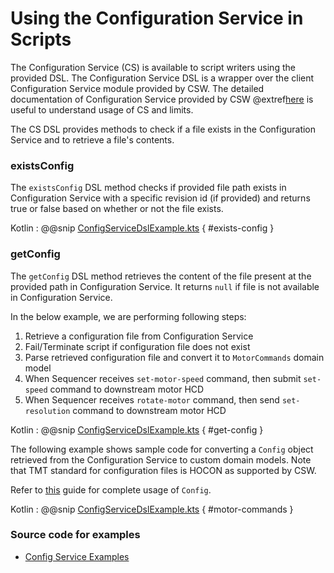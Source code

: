# Using the Configuration Service in Scripts

The Configuration Service (CS) is available to script writers using the provided DSL. 
The Configuration Service DSL is a wrapper over the client Configuration Service module provided by CSW.
The detailed documentation of Configuration Service provided by CSW @extref[here](csw:services/config) is useful
to understand usage of CS and limits.

The CS DSL provides methods to check if a file exists in the Configuration Service and to retrieve a file's contents.

### existsConfig

The `existsConfig` DSL method checks if provided file path exists in Configuration Service with a 
specific revision id (if provided) and returns true or false based on whether or not the file exists.

Kotlin
:   @@snip [ConfigServiceDslExample.kts](../../../../../../../examples/src/main/kotlin/esw/ocs/scripts/examples/paradox/ConfigServiceDslExample.kts) { #exists-config }

### getConfig

The `getConfig` DSL method retrieves the content of the file present at the provided path in Configuration Service. 
It returns `null` if file is not available in Configuration Service. 

In the below example, we are performing following steps:

1. Retrieve a configuration file from Configuration Service
1. Fail/Terminate script if configuration file does not exist
1. Parse retrieved configuration file and convert it to `MotorCommands` domain model
1. When Sequencer receives `set-motor-speed` command, then submit `set-speed` command to downstream motor HCD
1. When Sequencer receives `rotate-motor` command, then send `set-resolution` command to downstream motor HCD

Kotlin
:   @@snip [ConfigServiceDslExample.kts](../../../../../../../examples/src/main/kotlin/esw/ocs/scripts/examples/paradox/ConfigServiceDslExample.kts) { #get-config }

The following example shows sample code for converting a `Config` object retrieved from the Configuration Service 
to custom domain models. Note that TMT standard for configuration files is HOCON as supported by CSW.

Refer to [this](https://github.com/lightbend/config) guide for complete usage of `Config`.

Kotlin
:   @@snip [ConfigServiceDslExample.kts](../../../../../../../examples/src/main/kotlin/esw/ocs/scripts/examples/paradox/ConfigServiceDslExample.kts) { #motor-commands }

### Source code for examples

* [Config Service Examples]($github.base_url$/examples/src/main/kotlin/esw/ocs/scripts/examples/paradox/ConfigServiceDslExample.kts)